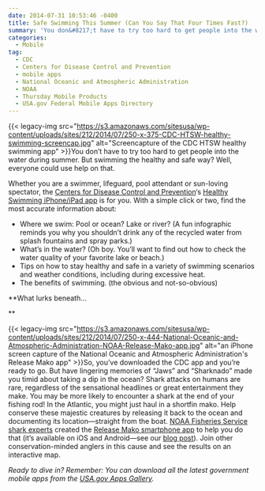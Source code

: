 ```yaml
---
date: 2014-07-31 10:53:46 -0400
title: Safe Swimming This Summer (Can You Say That Four Times Fast?)
summary: 'You don&#8217;t have to try too hard to get people into the water during summer. But swimming the healthy and safe way? Well, everyone could use help on that. Whether you are a swimmer, lifeguard, pool attendant or sun-loving spectator, the Centers for Disease'
categories:
  - Mobile
tag:
  - CDC
  - Centers for Disease Control and Prevention
  - mobile apps
  - National Oceanic and Atmospheric Administration
  - NOAA
  - Thursday Mobile Products
  - USA.gov Federal Mobile Apps Directory
---
```


{{< legacy-img src="https://s3.amazonaws.com/sitesusa/wp-content/uploads/sites/212/2014/07/250-x-375-CDC-HTSW-healthy-swimming-screencap.jpg" alt="Screencapture of the CDC HTSW healthy swimming app" >}}You don&#8217;t have to try too hard to get people into the water during summer. But swimming the healthy and safe way? Well, everyone could use help on that.

Whether you are a swimmer, lifeguard, pool attendant or sun-loving spectator, the [Centers for Disease Control and Prevention](http://www.cdc.gov/healthywater/swimming/)&#8216;s [Healthy Swimming iPhone/iPad app](https://itunes.apple.com/us/app/healthy-swimming/id649091713) is for you. With a simple click or two, find the most accurate information about:

  * Where we swim: Pool or ocean? Lake or river? (A fun infographic reminds you why you shouldn&#8217;t drink any of the recycled water from splash fountains and spray parks.)
  * What&#8217;s in the water? (Oh boy. You&#8217;ll want to find out how to check the water quality of your favorite lake or beach.)
  * Tips on how to stay healthy and safe in a variety of swimming scenarios and weather conditions, including during excessive heat.
  * The benefits of swimming. (the obvious and not-so-obvious)

**What lurks beneath&#8230;
  
** 

{{< legacy-img src="https://s3.amazonaws.com/sitesusa/wp-content/uploads/sites/212/2014/07/250-x-444-National-Oceanic-and-Atmospheric-Administration-NOAA-Release-Mako-app.jpg" alt="an iPhone screen capture of the National Oceanic and Atmospheric Administration's Release Mako app" >}}So, you&#8217;ve downloaded the CDC app and you&#8217;re ready to go. But have lingering memories of &#8220;Jaws&#8221; and &#8220;Sharknado&#8221; made you timid about taking a dip in the ocean? Shark attacks on humans are rare, regardless of the sensational headlines or great entertainment they make. You may be more likely to encounter a shark at the end of your fishing rod! In the Atlantic, you might just haul in a shortfin mako. Help conserve these majestic creatures by releasing it back to the ocean and documenting its location—straight from the boat. [NOAA Fisheries Service shark experts](http://www.nmfs.noaa.gov/stories/a/species/sharks/index.html) created the [Release Mako smartphone app](http://www.nmfs.noaa.gov/sfa/hms/shortfinmako/mako_app.html) to help you do that (it&#8217;s available on iOS and Android—see our [blog post](https://www.WHATEVER/2013/11/14/noaa-release-mako-now-on-ios/)). Join other conservation-minded anglers in this cause and see the results on an interactive map.

_Ready to dive in? Remember: You can download all the latest government mobile apps from the [USA.gov Apps Gallery](http://apps.usa.gov/)._